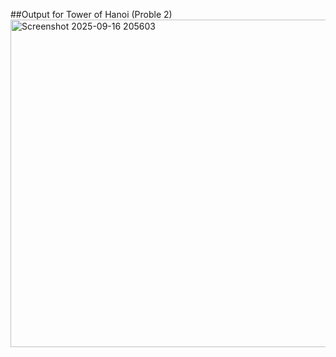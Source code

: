 ##Output for Tower of Hanoi (Proble 2)
<img width="960" height="524" alt="Screenshot 2025-09-16 205603" src="https://github.com/user-attachments/assets/cc4afd25-cc52-4d46-a346-746d5f3e6742" />

